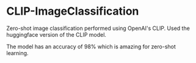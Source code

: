 # CLIP-ImageClassification
Zero-shot image classification performed using OpenAI's CLIP. Used the huggingface version of the CLIP model.

The model has an accuracy of 98% which is amazing for zero-shot learning.
